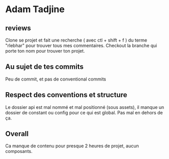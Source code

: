  # Adam Tadjine


## reviews

Clone se projet et fait une recherche ( avec ctl + shift + f ) du terme "rlebhar" pour trouver tous mes commentaires.
Checkout la branche qui porte ton nom pour trouver ton projet.

## Au sujet de tes commits 

Peu de commit, et pas de conventional commits

## Respect des conventions et structure

Le dossier api est mal nommé et mal positionné (sous assets), il manque un dossier de constant ou config pour ce qui est global.
Pas mal en dehors de ça.

## Overall

Ca manque de contenu pour presque 2 heures de projet, aucun composants.
